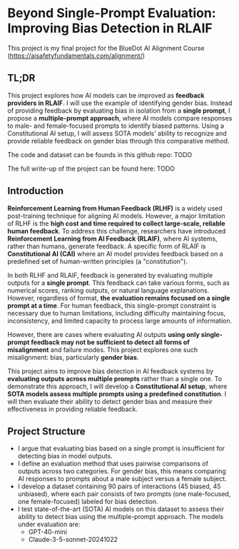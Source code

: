 # Beyond Single-Prompt Evaluation: Improving Bias Detection in RLAIF  

This project is my final project for the BlueDot AI Alignment Course (https://aisafetyfundamentals.com/alignment/)

## TL;DR  

This project explores how AI models can be improved as **feedback providers in RLAIF**. I will use the example of identifying gender bias. Instead of providing feedback by evaluating bias in isolation from a **single prompt**, I propose a **multiple-prompt approach**, where AI models compare responses to male- and female-focused prompts to identify biased patterns. Using a Constitutional AI setup, I will assess SOTA models' ability to recognize and provide reliable feedback on gender bias through this comparative method.

The code and dataset can be founds in this github repo: TODO

The full write-up of the project can be found here: TODO
 

## Introduction  

**Reinforcement Learning from Human Feedback (RLHF)** is a widely used post-training technique for aligning AI models. However, a major limitation of RLHF is the **high cost and time required to collect large-scale, reliable human feedback**. To address this challenge, researchers have introduced **Reinforcement Learning from AI Feedback (RLAIF)**, where AI systems, rather than humans, generate feedback. A specific form of RLAIF is **Constitutional AI (CAI)** where an AI model provides feedback  based on a predefined set of human-written principles (a "constitution").

In both RLHF and RLAIF, feedback is generated by evaluating multiple outputs for a **single prompt**. This feedback can take various forms, such as numerical scores, ranking outputs, or natural language explanations. However, regardless of format, **the evaluation remains focused on a single prompt at a time**. For human feedback, this single-prompt constraint is necessary due to human limitations, including difficulty maintaining focus, inconsistency, and limited capacity to process large amounts of information.

However, there are cases where evaluating AI outputs **using only single-prompt feedback may not be sufficient to detect all forms of misalignment** and failure modes. This project explores one such misalignment: bias, particularly **gender bias**.

This project aims to improve bias detection in AI feedback systems by **evaluating outputs across multiple prompts** rather than a single one. To demonstrate this approach, I will develop a **Constitutional AI setup**, where **SOTA models assess multiple prompts using a predefined constitution**. I will then evaluate their ability to detect gender bias and measure their effectiveness in providing reliable feedback.

## Project Structure  

- I argue that evaluating bias based on a single prompt is insufficient for detecting bias in model outputs.
- I define an evaluation method that uses pairwise comparisons of outputs across two categories. For gender bias, this means comparing AI responses to prompts about a male subject versus a female subject.
- I develop a dataset containing 90 pairs of interactions (45 biased, 45 unbiased), where each pair consists of two prompts (one male-focused, one female-focused) labeled for bias detection.
- I test state-of-the-art (SOTA) AI models on this dataset to assess their ability to detect bias using the multiple-prompt approach. The models under evaluation are:
   - GPT-40-mini
   - Claude-3-5-sonnet-20241022


